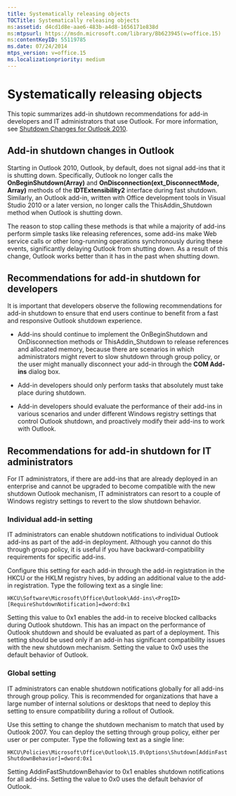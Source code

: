 ```yaml
---
title: Systematically releasing objects
TOCTitle: Systematically releasing objects
ms:assetid: d4cd1d8e-aae6-483b-a4d8-1656171e838d
ms:mtpsurl: https://msdn.microsoft.com/library/Bb623945(v=office.15)
ms:contentKeyID: 55119785
ms.date: 07/24/2014
mtps_version: v=office.15
ms.localizationpriority: medium
---
```


# Systematically releasing objects

This topic summarizes add-in shutdown recommendations for add-in developers and IT administrators that use Outlook. For more information, see [Shutdown Changes for Outlook 2010](https://msdn.microsoft.com/library/ee720183\(v=office.15\)).

## Add-in shutdown changes in Outlook

Starting in Outlook 2010, Outlook, by default, does not signal add-ins that it is shutting down. Specifically, Outlook no longer calls the **OnBeginShutdown(Array)** and **OnDisconnection(ext\_DisconnectMode, Array)** methods of the **IDTExtensibility2** interface during fast shutdown. Similarly, an Outlook add-in, written with Office development tools in Visual Studio 2010 or a later version, no longer calls the ThisAddin\_Shutdown method when Outlook is shutting down. 

The reason to stop calling these methods is that while a majority of add-ins perform simple tasks like releasing references, some add-ins make Web service calls or other long-running operations synchronously during these events, significantly delaying Outlook from shutting down. As a result of this change, Outlook works better than it has in the past when shutting down.

## Recommendations for add-in shutdown for developers

It is important that developers observe the following recommendations for add-in shutdown to ensure that end users continue to benefit from a fast and responsive Outlook shutdown experience.

- Add-ins should continue to implement the OnBeginShutdown and OnDisconnection methods or ThisAddin\_Shutdown to release references and allocated memory, because there are scenarios in which administrators might revert to slow shutdown through group policy, or the user might manually disconnect your add-in through the **COM Add-ins** dialog box.

- Add-in developers should only perform tasks that absolutely must take place during shutdown.

- Add-in developers should evaluate the performance of their add-ins in various scenarios and under different Windows registry settings that control Outlook shutdown, and proactively modify their add-ins to work with Outlook.

## Recommendations for add-in shutdown for IT administrators

For IT administrators, if there are add-ins that are already deployed in an enterprise and cannot be upgraded to become compatible with the new shutdown Outlook mechanism, IT administrators can resort to a couple of Windows registry settings to revert to the slow shutdown behavior.

### Individual add-in setting

IT administrators can enable shutdown notifications to individual Outlook add-ins as part of the add-in deployment. Although you cannot do this through group policy, it is useful if you have backward-compatibility requirements for specific add-ins.

Configure this setting for each add-in through the add-in registration in the HKCU or the HKLM registry hives, by adding an additional value to the add-in registration. Type the following text as a single line:

`HKCU\Software\Microsoft\Office\Outlook\Add-ins\<ProgID>[RequireShutdownNotification]=dword:0x1`

Setting this value to 0x1 enables the add-in to receive blocked callbacks during Outlook shutdown. This has an impact on the performance of Outlook shutdown and should be evaluated as part of a deployment. This setting should be used only if an add-in has significant compatibility issues with the new shutdown mechanism. Setting the value to 0x0 uses the default behavior of Outlook.

### Global setting

IT administrators can enable shutdown notifications globally for all add-ins through group policy. This is recommended for organizations that have a large number of internal solutions or desktops that need to deploy this setting to ensure compatibility during a rollout of Outlook.

Use this setting to change the shutdown mechanism to match that used by Outlook 2007. You can deploy the setting through group policy, either per user or per computer. Type the following text as a single line:

`HKCU\Policies\Microsoft\Office\Outlook\15.0\Options\Shutdown[AddinFastShutdownBehavior]=dword:0x1`

Setting AddinFastShutdownBehavior to 0x1 enables shutdown notifications for all add-ins. Setting the value to 0x0 uses the default behavior of Outlook.

